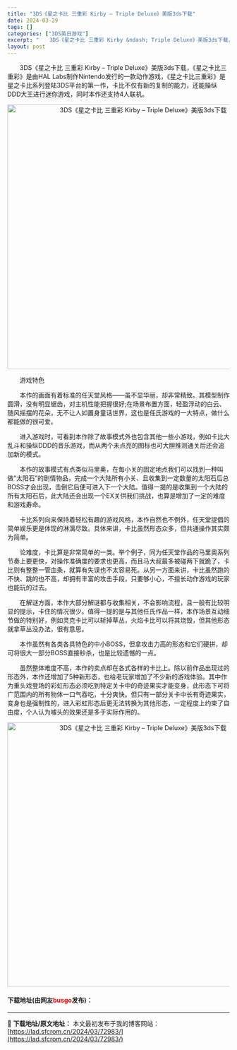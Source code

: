 ```yaml
---
title: "3DS《星之卡比 三重彩 Kirby – Triple Deluxe》美版3ds下载"
date: 2024-03-29
tags: []
categories: ["3DS英日游戏"]
excerpt: "　　3DS《星之卡比 三重彩 Kirby &ndash; Triple Deluxe》美版3ds下载，《星之卡比三重彩》是由HAL Labs制作Nintendo发行的一款动作游戏，《星之卡比三重彩》是星之卡比系列登陆3DS平台的第一作，卡比不仅有新的复制的能力，还能操纵DDD大王进行迷你游戏，同时本&hellip;"
layout: post
---
```


 <p>　　3DS《星之卡比 三重彩 Kirby &ndash; Triple Deluxe》美版3ds下载，《星之卡比三重彩》是由HAL Labs制作Nintendo发行的一款动作游戏，《星之卡比三重彩》是星之卡比系列登陆3DS平台的第一作，卡比不仅有新的复制的能力，还能操纵DDD大王进行迷你游戏，同时本作还支持4人联机。</p> <p align="center"><img align="" border="0" src="https://lad.sfcrom.cn/wp-content/uploads/2024/03/20240329_66062aea5443e.png" width="600" alt="3DS《星之卡比 三重彩 Kirby – Triple Deluxe》美版3ds下载" /></p> <p>　　游戏特色</p> <p>　　本作的画面有着标准的任天堂风格&mdash;&mdash;虽不显华丽，却非常精致。其模型制作圆滑，没有明显锯齿，对主机性能把握很好;在场景布置方面，轻盈浮动的白云、随风摇摆的花朵，无不让人如置身童话世界，这也是任氏游戏的一大特点，做什么都能做的很可爱。</p> <p>　　进入游戏时，可看到本作除了故事模式外也包含其他一些小游戏，例如卡比大乱斗和操纵DDD的音乐游戏，而从两个未点亮的图标也可大胆推测通关后还会追加新的模式。</p> <p>　　本作的故事模式有点类似马里奥，在每小关的固定地点我们可以找到一种叫做&ldquo;太阳石&rdquo;的剧情物品，完成一个大陆所有小关、且收集到一定数量的太阳石后总BOSS才会出现，击倒它后便可进入下一个大陆。值得一提的是收集到一个大陆的所有太阳石后，此大陆还会出现一个EX关供我们挑战，也算是增加了一定的难度和游戏寿命。</p> <p>　　卡比系列向来保持着轻松有趣的游戏风格，本作自然也不例外，任天堂提倡的简单娱乐更是体现的淋漓尽致。具体来讲，卡比虽然形态众多，但共通操作其实颇为简单。</p> <p>　　论难度，卡比算是非常简单的一类。举个例子，同为任天堂作品的马里奥系列节奏上要更快，对操作准确度的要求也更高，而且马大叔最多被碰两下就跪了，卡比则有整整一管血条，就算有失误也不太容易死。从另一方面来讲，卡比虽然跑的不快、跳的也不高，却拥有丰富的攻击手段，只要够小心，不擅长动作游戏的玩家也能玩的过去。</p> <p>　　在解谜方面，本作大部分解谜都与收集相关，不会影响流程，且一般有比较明显的提示，卡住的情况很少。值得一提的是与其他任氏作品一样，本作场景互动细节做的特别好，例如灵克卡比可以斩掉草丛，火焰卡比可以将其烧毁，但其他形态就拿草丛没办法，很有意思。</p> <p>　　本作虽然有各类各具特色的中小BOSS，但拿攻击力高的形态和它们硬拼，却可将很大一部分BOSS直接秒杀，也是比较遗憾的一点。</p> <p>　　虽然整体难度不高，本作的卖点却在各式各样的卡比上。除以前作品出现过的形态外，本作还增加了5种新形态，也给老玩家增加了不少新的游戏体验。其中作为重头戏登场的彩虹形态必须吃到特定关卡中的奇迹果实才能变身，此形态下可将广范围内的所有物体一口气吞吃，十分爽快。但只有一部分关卡中长有奇迹果实，变身也是强制性的，进入彩虹形态后更无法转换为其他形态，一定程度上约束了自由度，个人认为噱头的效果还是多于实际作用的。</p> <p align="center"><img align="" border="0" src="https://lad.sfcrom.cn/wp-content/uploads/2024/03/20240329_66062aeb80f2f.png" width="599" alt="3DS《星之卡比 三重彩 Kirby – Triple Deluxe》美版3ds下载" /></p> <p><h4>下载地址(由网友<font color="red">busgo</font>发布)：</h4></p> 

---
📖 **下载地址/原文地址：** 本文最初发布于我的博客网站：[https://lad.sfcrom.cn/2024/03/72983/](https://lad.sfcrom.cn/2024/03/72983/)
